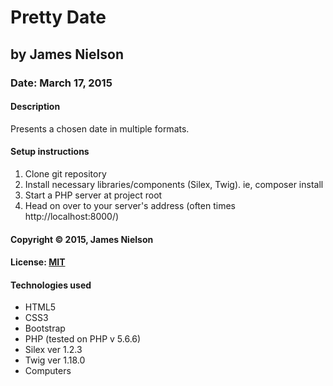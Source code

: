 # Pretty Date
## by James Nielson
### Date: March 17, 2015
#### Description
Presents a chosen date in multiple formats.  


#### Setup instructions
1. Clone git repository
2. Install necessary libraries/components (Silex, Twig).  ie, composer install
3. Start a PHP server at project root
3. Head on over to your server's address (often times http://localhost:8000/)  

#### Copyright © 2015, James Nielson

#### License: <a href="https://github.com/twbs/bootstrap/blob/master/LICENSE">MIT</a>  

#### Technologies used
- HTML5
- CSS3
- Bootstrap
- PHP (tested on PHP v 5.6.6)
- Silex ver 1.2.3
- Twig ver 1.18.0
- Computers
